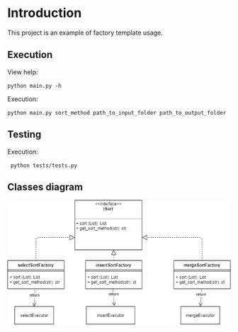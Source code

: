 # Introduction

This project is an example of factory template usage.

## Execution

View help:
   
    python main.py -h
    
Execution:
   
    python main.py sort_method path_to_input_folder path_to_output_folder


## Testing
 
Execution:
 
     python tests/tests.py 
        
## Classes diagram
![Alt](docs/FactoryDiagram.png)
